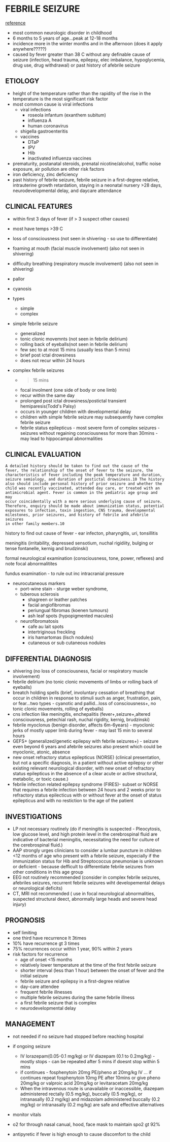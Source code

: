 # FEBRILE SEIZURE
[reference](https://www.ncbi.nlm.nih.gov/pmc/articles/PMC6052913/)

- most common neurologic disorder in childhood
- 6 months to 5 years of age...peak at 12-18 months 
- incidence more in the winter months and in the afternoon (does it apply anywhere?????)
- caused by fever greater than 38 C without any definable cause of seizure (infection, head trauma, epilepsy, elec imbalance, hypoglycemia, drug use, drug withdrawal) or past history of afebrile seizure 

## ETIOLOGY

- height of the temperature rather than the rapidity of the rise in the temperature is the most significant risk factor
- most common cause is viral infections 
	- viral infections 
		- roseola infantum (exanthem subitum)
		- influenza A 
		- human coronavirus
	- shigella gastroenteritis
	- vaccines
		- DTaP
		- IPV
		- Hib
		- inactivated influenza vaccines
- prematurity, postanatal steroids, prenatal nicotine/alcohol, traffic noise exposure, air pollution are other risk factors
- iron deficiency, zinc deficiency
- past history of febrile seizure, febrile seizure in a first-degree relative, intrauterine growth retardation, staying in a neonatal nursery >28 days, neurodevelopmental delay, and daycare attendance

## CLINICAL FEATURES

- within first 3 days of fever (if > 3 suspect other causes)
- most have temps >39 C
- loss of consciousness (not seen in shivering - so use to differentiate)
- foaming at mouth (facial muscle involvement) (also not seen in shivering)
- difficulty breathing (respiratory muscle involvement) (also not seen in shivering)
- pallor 
- cyanosis

- types 
	- simple 
	- complex
- simple febrile seizure
	- generalized 
	- tonic clonic movemnts (not seen in febrile delirium)
	- rolling back of eyeballs(not seen in febrile delirium) 
	- few sec to at most 15 mins (usually less than 5 mins)
	- brief post ictal drowsiness 
	- does not recur within 24 hours
- complex febrile seizures
	- >15 mins 
	- focal involment (one side of body or one limb)
	- recur within the same day 
	- prolonged post ictal drowsiness/postictal transient hemiparesis(Todd's Palsy)
	- occurs in younger children with developmental delay
	- children with simple febrile seizure may subsequently have complex febrile seizure
	- febrile status epilepticus - most severe form of complex seizures - seizures without regaining consciousness for more than 30mins - may lead to hippocampal abnormalities

## CLINICAL EVALUATION

<code>A detailed history should be taken to find out the cause of the fever, the relationship of the onset of fever to the seizure, the characteristics of fever including the peak temperature and duration, seizure semiology, and duration of postictal drowsiness.10 The history also should include personal history of prior seizure and whether the child was recently vaccinated, attended day care, or treated with an antimicrobial agent. Fever is common in the pediatric age group and may occur coincidentally with a more serious underlying cause of seizure. Therefore, enquiry should be made about immunization status, potential exposures to infection, toxin ingestion, CNS trauma, developmental milestones, prior seizures, and history of febrile and afebrile seizures in other family members.10 </code>

history to  find out cause of fever - ear infecton, pharyngitis, uri, tonsillitis

meningitis (irritability, depressed sensotium, nuchal rigidiity, bulging or tense fontanelle, kernig and brudzinski)

formal neurological examination (consciousness, tone, power, reflexes) and note focal abnormalitites

fundus examination - to rule out inc intracranial pressure

- neurocutaneous markers
	- port-wine stain - sturge weber syndrome, 
	- tuberous sclerosis
		* shagreen or leather patches 
		* facial angiofibromas
		* periungual fibromas (koenen tumours)
		* ash leaf spots (hypopigmented macules) 
	- neurofibromatosis
		* cafe au lait spots 
		* intertriginous freckling
		* iris hamartomas (lisch nodules)
		* cutaneous or sub cutaneous nodules

## DIFFERENTIAL DIAGNOSIS
- shivering (no loss of consciousness, facial or respiratory muscle involvement)
- febrile delirium (no tonic clonic movements of limbs or rolling back of eyeballs)
- breatch holding spells (brief, involuntary cessation of breathing that occur in children in response to stimuli such as anger, frustration, pain, or fear...two types - cyanotic and pallid...loss of consciousness+, no tonic clonic movements, rolling of eyeballs)
- cns infection like meningitis, enchepalitis (fever+,seizure+,altered consciousness, petechial rash, nuchal rigidity, kernig, brudzinski)
- febrile myoclonus (benign disorder, affects 6m-6years) - myoclonic jerks of mostly upper limb during fever - may last 15 min to several hours
- GEFS+ (generalized/genetic epilepsy with febrile seizures+) - seizure even beyond 6 years and afebrile seizures also present which could be myoclonic, atonic, absence
- new onset refractory status epilepticus (NORSE) (clinical presentation, but not a specific diagnosis, in a patient without active epilepsy or other existing relevant neurological disorder, with new onset of refractory status epilepticus in the absence of a clear acute or active structural, metabolic, or toxic cause.)
- febrile infection related epilepsy syndrome (FIRES)- subset or NORSE that requires a febrile infection between 24 hours and 2 weeks prior to refractory status epilecticus with or without fever at the onset of status epilepticus and with no restiction to the age of the patient

## INVESTIGATIONS
- LP not necessary routinely (do if meningitis is suspected - Pleocytosis, low glucose level, and high protein level in the cerebrospinal fluid are indicative of bacterial meningitis, necessitating the need for culture of the cerebrospinal fluid.)
- AAP strongly urges clinicians to consider a lumbar puncture in children <12 months of age who present with a febrile seizure, especially if the immunization status for Hib and Streptococcus pneumoniae is unknown or deficient - because defficult to differentiate febrile seizures from other conditions in this age group
- EEG not routinely recommended (consider in complex febrile seizures, afebriles seizures, recurrent febrile seizures wiht developemental delays or neurological deficits)
- CT, MRI not recommended ( use in focal neurological abnormalities, suspected structural deect, abnormally large heads and severe head injury)

## PROGNOSIS
- self limiting
- one third have recurrence lt 3times
- 10% have recurrence gt 3 times
- 75% recurrences occur within 1 year, 90% within 2 years
- risk factors for recurrence 
	- age of onset <15 months
	- relatively lower temperature at the time of the first febrile seizure
	- shorter interval (less than 1 hour) between the onset of fever and the initial seizure
	- febrile seizure and epilepsy in a first-degree relative
	- day-care attendee
	- frequent febrile illnesses
	- multiple febrile seizures during the same febrile illness
	- a first febrile seizure that is complex
	- neurodevelopmental delay

## MANAGEMENT
- not needed if no seizure had stopped before reaching hospital
- if ongoing seizure
	- IV lorazepam(0.05-0.1 mg/kg) or IV diazepam (0.1 to 0.2mg/kg) - mostly stops - can be repeated after 5 mins if doesnt stop within 5 mins
	- if continues - fosphenytoin 20mg PE/pheno at 20mg/kg IV ... if continues repeat fosphenytoin 10mg PE after 10mins or give pheno 20mg/kg or valproic acid 20mg/kg or levitaracetam 20mg/kg
	- When the intravenous route is unavailable or inaccessible, diazepam administered rectally (0.5 mg/kg), buccally (0.5 mg/kg), or intranasally (0.2 mg/kg) and midazolam administered buccally (0.2 mg/kg) or intranasally (0.2 mg/kg) are safe and effective alternatives

- monitor vitals 
- o2 for through nasal canual, hood, face mask to maintain spo2 gt 92%
- antipyretic if fever is high enough to cause discomfort to the child
